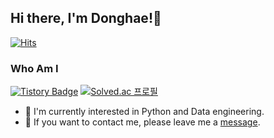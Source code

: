 ## Hi there, I'm Donghae!&#127754;	
[![Hits](https://hits.seeyoufarm.com/api/count/incr/badge.svg?url=https%3A%2F%2Fgithub.com%2Fgjbae1212%2Fhit-counter&count_bg=%238EC0E4&title_bg=%23151625&icon=&icon_color=%23E7E7E7&title=hits&edge_flat=false)](https://hits.seeyoufarm.com)

<h3>Who Am I</h3>

[![Tistory Badge](https://img.shields.io/badge/Tech%20Blog-011627?style=flat&logoColor=white)](https://donghae0230.tistory.com/) [![Solved.ac 프로필](http://mazassumnida.wtf/api/mini/generate_badge?boj=ldonghae320)](https://solved.ac/ldonghae320)

- &#127775;	I'm currently interested in Python and Data engineering.<br>
- &#127775;	If you want to contact me, please leave me a <a href="mailto:mailto:ldonghae320@gmail.com" >message</a>.<br><br>
